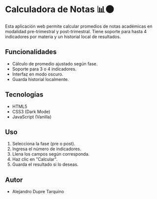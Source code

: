 # Calculadora de Notas 📊🌑

Esta aplicación web permite calcular promedios de notas académicas en modalidad pre-trimestral y post-trimestral. Tiene soporte para hasta 4 indicadores por materia y un historial local de resultados.

## Funcionalidades

- Cálculo de promedio ajustado según fase.
- Soporte para 3 o 4 indicadores.
- Interfaz en modo oscuro.
- Guarda historial localmente.

## Tecnologías
- HTML5
- CSS3 (Dark Mode)
- JavaScript (Vanilla)

## Uso

1. Selecciona la fase (pre o post).
2. Ingresa el número de indicadores.
3. Llena los campos según corresponda.
4. Haz clic en "Calcular".
5. Guarda el resultado si lo deseas.

## Autor
- Alejandro Dupre Tarquino
